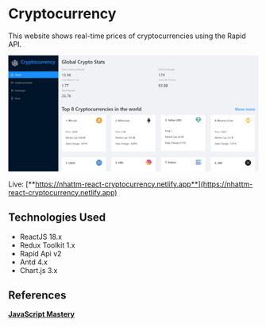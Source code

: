# Cryptocurrency
This website shows real-time prices of cryptocurrencies using the Rapid API.

![Web's preview](./public/banner.png)

Live: [**https://nhattm-react-cryptocurrency.netlify.app**](https://nhattm-react-cryptocurrency.netlify.app)

## Technologies Used
- ReactJS 18.x
- Redux Toolkit 1.x
- Rapid Api v2
- Antd 4.x
- Chart.js 3.x

## References
[**JavaScript Mastery**](https://www.youtube.com/watch?v=9DDX3US3kss)
